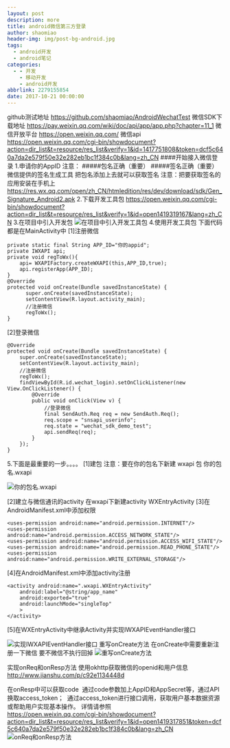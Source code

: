 ```yaml
---
layout: post
description: more
title: android微信第三方登录
author: shaomiao
header-img: img/post-bg-android.jpg
tags:
  - android开发
  - android笔记
categories:
  - - 开发
    - 移动开发
    - android开发
abbrlink: 2279155854
date: 2017-10-21 00:00:00
---
```

github测试地址 https://github.com/shaomiao/AndroidWechatTest
微信SDK下载地址
https://pay.weixin.qq.com/wiki/doc/api/app/app.php?chapter=11_1
微信开放平台
https://open.weixin.qq.com/
微信api
https://open.weixin.qq.com/cgi-bin/showdocument?action=dir_list&t=resource/res_list&verify=1&id=1417751808&token=dcf5c640a7da2e579f50e32e282eb1bc1f384c0b&lang=zh_CN
####开始接入微信登录
1.申请你的AppID
注意：
#####包名正确（重要）
#####签名正确（重要）
微信提供的签名生成工具
把包名添加上去就可以获取签名
注意：把要获取签名的应用安装在手机上
https://res.wx.qq.com/open/zh_CN/htmledition/res/dev/download/sdk/Gen_Signature_Android2.apk
2.下载开发工具包
https://open.weixin.qq.com/cgi-bin/showdocument?action=dir_list&t=resource/res_list&verify=1&id=open1419319167&lang=zh_CN
3.在项目中引入开发包
![在项目中引入开发工具包](http://upload-images.jianshu.io/upload_images/2590671-b6783667e961b04b.png?imageMogr2/auto-orient/strip%7CimageView2/2/w/1240)
4.使用开发工具包
下面代码都是在MainActivity中
[1]注册微信

    private static final String APP_ID="你的appid";
    private IWXAPI api;
    private void regToWx(){
        api= WXAPIFactory.createWXAPI(this,APP_ID,true);
        api.registerApp(APP_ID);
    }
    @Override
    protected void onCreate(Bundle savedInstanceState) {
	      super.onCreate(savedInstanceState);
	      setContentView(R.layout.activity_main);
	      //注册微信
	      regToWx();
    }
[2]登录微信

	@Override
	protected void onCreate(Bundle savedInstanceState) {
		super.onCreate(savedInstanceState);
		setContentView(R.layout.activity_main);
		//注册微信
		regToWx();
		findViewById(R.id.wechat_login).setOnClickListener(new View.OnClickListener() {
			@Override
			public void onClick(View v) {
				//登录微信
				final SendAuth.Req req = new SendAuth.Req();
				req.scope = "snsapi_userinfo";
				req.state = "wechat_sdk_demo_test";
				api.sendReq(req);
			}
		});
	}
5.下面是最重要的一步。。。。
[1]建包
注意：要在你的包名下新建 wxapi 包
你的包名.wxapi

![你的包名.wxapi](http://upload-images.jianshu.io/upload_images/2590671-972bd98cefcbe360.png?imageMogr2/auto-orient/strip%7CimageView2/2/w/1240)


[2]建立与微信通讯的activity
在wxapi下新建activity
WXEntryActivity
[3]在AndroidManifest.xml中添加权限

	<uses-permission android:name="android.permission.INTERNET"/> 
	<uses-permission android:name="android.permission.ACCESS_NETWORK_STATE"/> 
	<uses-permission android:name="android.permission.ACCESS_WIFI_STATE"/> 
	<uses-permission android:name="android.permission.READ_PHONE_STATE"/> 
	<uses-permission android:name="android.permission.WRITE_EXTERNAL_STORAGE"/>
[4]在AndroidManifest.xml中添加activity注册

	<activity android:name=".wxapi.WXEntryActivity"
		android:label="@string/app_name"
		android:exported="true"
		android:launchMode="singleTop"
		>
	</activity>

[5]在WXEntryActivity中继承Activity并实现IWXAPIEventHandler接口

![实现IWXAPIEventHandler接口](http://upload-images.jianshu.io/upload_images/2590671-4a894506b8235e85.png?imageMogr2/auto-orient/strip%7CimageView2/2/w/1240)
重写onCreate方法
在onCreate中需要重新注册一下微信
要不微信不执行回掉
![重写onCreate方法](http://upload-images.jianshu.io/upload_images/2590671-bb5ff100cf328000.png?imageMogr2/auto-orient/strip%7CimageView2/2/w/1240)

实现onReq和onResp方法
使用okhttp获取微信的openid和用户信息
http://www.jianshu.com/p/c92e1134448d

在onResp中可以获取code
 通过code参数加上AppID和AppSecret等，通过API换取access_token；
 通过access_token进行接口调用，获取用户基本数据资源或帮助用户实现基本操作。
详情请参照  
https://open.weixin.qq.com/cgi-bin/showdocument?action=dir_list&t=resource/res_list&verify=1&id=open1419317851&token=dcf5c640a7da2e579f50e32e282eb1bc1f384c0b&lang=zh_CN
![onReq和onResp方法](http://upload-images.jianshu.io/upload_images/2590671-8052581cdb699373.png?imageMogr2/auto-orient/strip%7CimageView2/2/w/1240)
